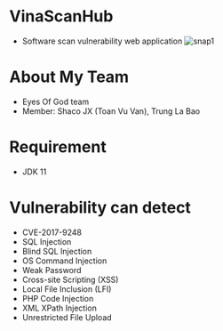 # VinaScanHub
- Software scan vulnerability web application
![snap1](https://a.imge.to/2019/12/23/vnVKBh.jpg)

# About My Team
- Eyes Of God team
- Member: Shaco JX (Toan Vu Van), Trung La Bao

# Requirement
- JDK 11

# Vulnerability can detect
 - CVE-2017-9248
 - SQL Injection
 - Blind SQL Injection
 - OS Command Injection
 - Weak Password
 - Cross-site Scripting (XSS)
 - Local File Inclusion (LFI)
 - PHP Code Injection
 - XML XPath Injection
 - Unrestricted File Upload
